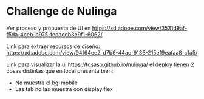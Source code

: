 # Challenge de Nulinga

Ver proceso y propuesta de UI en https://xd.adobe.com/view/3531d9af-f5da-4ceb-b975-fedacdb3e9f1-6062/

Link para extraer recursos de diseño: https://xd.adobe.com/view/94f64ee2-d7b6-44ac-9136-215ef9eafaa8-c1a5/

Link para visualizar la ui https://tosaso.github.io/nulinga/
el deploy tienen 2 cosas distintas que en local presenta bien:
* No muestra el bg-mobile
* Las tab no las muestra con display:flex
